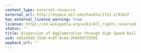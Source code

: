```yaml
---
content_type: external-resource
external_url: http://dspace.mit.edu/handle/1721.1/81637
has_external_license_warning: true
license: https://en.wikipedia.org/wiki/All_rights_reserved
status: ''
title: Dispersion of Agglomeration through High Speed Rail
uid: ed2a59dd-15a8-4cdf-8c6a-266609733301
wayback_url: ''
---
```

